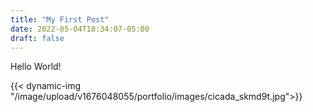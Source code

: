 ```yaml
---
title: "My First Post"
date: 2022-05-04T18:34:07-05:00
draft: false
---
```


Hello World!

{{< dynamic-img "/image/upload/v1676048055/portfolio/images/cicada_skmd9t.jpg">}}